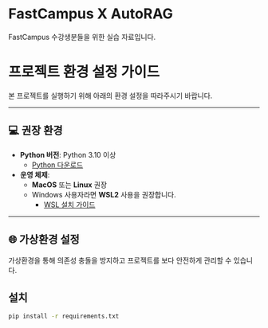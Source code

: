# FastCampus X AutoRAG 
FastCampus 수강생분들을 위한 실습 자료입니다.

# 프로젝트 환경 설정 가이드

본 프로젝트를 실행하기 위해 아래의 환경 설정을 따라주시기 바랍니다.

---

## 💻 권장 환경
- **Python 버전**: Python 3.10 이상
  - [Python 다운로드](https://www.python.org/downloads/)
- **운영 체제**: 
  - **MacOS** 또는 **Linux** 권장
  - Windows 사용자라면 **WSL2** 사용을 권장합니다.
    - [WSL 설치 가이드](https://learn.microsoft.com/en-us/windows/wsl/install)

---

## 🌐 가상환경 설정
가상환경을 통해 의존성 충돌을 방지하고 프로젝트를 보다 안전하게 관리할 수 있습니다.


## 설치
```bash
pip install -r requirements.txt
```
